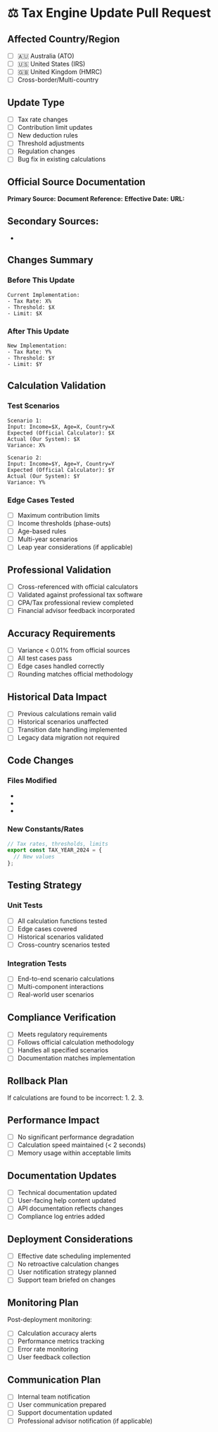 # ⚖️ Tax Engine Update Pull Request

## Affected Country/Region
- [ ] 🇦🇺 Australia (ATO)
- [ ] 🇺🇸 United States (IRS)
- [ ] 🇬🇧 United Kingdom (HMRC)
- [ ] Cross-border/Multi-country

## Update Type
- [ ] Tax rate changes
- [ ] Contribution limit updates
- [ ] New deduction rules
- [ ] Threshold adjustments
- [ ] Regulation changes
- [ ] Bug fix in existing calculations

## Official Source Documentation
**Primary Source:** 
**Document Reference:** 
**Effective Date:** 
**URL:** 

**Secondary Sources:**
- 
- 

## Changes Summary
### Before This Update
```
Current Implementation:
- Tax Rate: X%
- Threshold: $X
- Limit: $X
```

### After This Update
```
New Implementation:
- Tax Rate: Y%
- Threshold: $Y
- Limit: $Y
```

## Calculation Validation
### Test Scenarios
```
Scenario 1:
Input: Income=$X, Age=X, Country=X
Expected (Official Calculator): $X
Actual (Our System): $X
Variance: X%

Scenario 2:
Input: Income=$Y, Age=Y, Country=Y
Expected (Official Calculator): $Y
Actual (Our System): $Y
Variance: Y%
```

### Edge Cases Tested
- [ ] Maximum contribution limits
- [ ] Income thresholds (phase-outs)
- [ ] Age-based rules
- [ ] Multi-year scenarios
- [ ] Leap year considerations (if applicable)

## Professional Validation
- [ ] Cross-referenced with official calculators
- [ ] Validated against professional tax software
- [ ] CPA/Tax professional review completed
- [ ] Financial advisor feedback incorporated

## Accuracy Requirements
- [ ] Variance < 0.01% from official sources
- [ ] All test cases pass
- [ ] Edge cases handled correctly
- [ ] Rounding matches official methodology

## Historical Data Impact
- [ ] Previous calculations remain valid
- [ ] Historical scenarios unaffected
- [ ] Transition date handling implemented
- [ ] Legacy data migration not required

## Code Changes
### Files Modified
- 
- 
- 

### New Constants/Rates
```typescript
// Tax rates, thresholds, limits
export const TAX_YEAR_2024 = {
  // New values
};
```

## Testing Strategy
### Unit Tests
- [ ] All calculation functions tested
- [ ] Edge cases covered
- [ ] Historical scenarios validated
- [ ] Cross-country scenarios tested

### Integration Tests
- [ ] End-to-end scenario calculations
- [ ] Multi-component interactions
- [ ] Real-world user scenarios

## Compliance Verification
- [ ] Meets regulatory requirements
- [ ] Follows official calculation methodology
- [ ] Handles all specified scenarios
- [ ] Documentation matches implementation

## Rollback Plan
If calculations are found to be incorrect:
1. 
2. 
3. 

## Performance Impact
- [ ] No significant performance degradation
- [ ] Calculation speed maintained (< 2 seconds)
- [ ] Memory usage within acceptable limits

## Documentation Updates
- [ ] Technical documentation updated
- [ ] User-facing help content updated
- [ ] API documentation reflects changes
- [ ] Compliance log entries added

## Deployment Considerations
- [ ] Effective date scheduling implemented
- [ ] No retroactive calculation changes
- [ ] User notification strategy planned
- [ ] Support team briefed on changes

## Monitoring Plan
Post-deployment monitoring:
- [ ] Calculation accuracy alerts
- [ ] Performance metrics tracking
- [ ] Error rate monitoring
- [ ] User feedback collection

## Communication Plan
- [ ] Internal team notification
- [ ] User communication prepared
- [ ] Support documentation updated
- [ ] Professional advisor notification (if applicable)